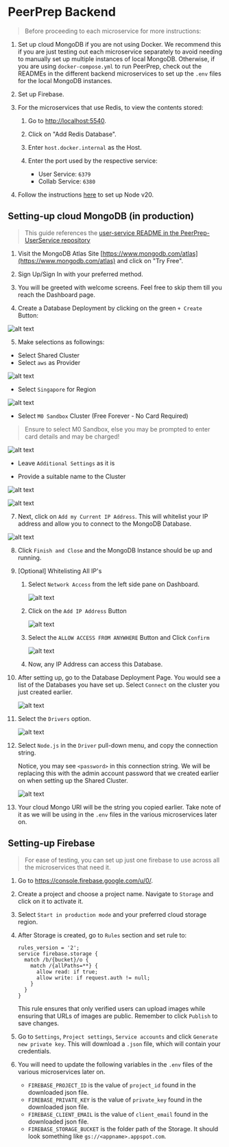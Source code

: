 # PeerPrep Backend

> Before proceeding to each microservice for more instructions:

1. Set up cloud MongoDB if you are not using Docker. We recommend this if you are just testing out each microservice separately to avoid needing to manually set up multiple instances of local MongoDB. Otherwise, if you are using `docker-compose.yml` to run PeerPrep, check out the READMEs in the different backend microservices to set up the `.env` files for the local MongoDB instances.

2. Set up Firebase.

3. For the microservices that use Redis, to view the contents stored:

   1. Go to [http://localhost:5540](http://localhost:5540).

   2. Click on "Add Redis Database".

   3. Enter `host.docker.internal` as the Host.

   4. Enter the port used by the respective service:
      - User Service: `6379`
      - Collab Service: `6380`

4. Follow the instructions [here](https://nodejs.org/en/download/package-manager) to set up Node v20.

## Setting-up cloud MongoDB (in production)

> This guide references the [user-service README in the PeerPrep-UserService repository](https://github.com/CS3219-AY2425S1/PeerPrep-UserService/blob/main/user-service/README.md)

1. Visit the MongoDB Atlas Site [https://www.mongodb.com/atlas](https://www.mongodb.com/atlas) and click on "Try Free".

2. Sign Up/Sign In with your preferred method.

3. You will be greeted with welcome screens. Feel free to skip them till you reach the Dashboard page.

4. Create a Database Deployment by clicking on the green `+ Create` Button:

![alt text](./GuideAssets/Creation.png)

5. Make selections as followings:

- Select Shared Cluster
- Select `aws` as Provider

![alt text](./GuideAssets/Selection1.png)

- Select `Singapore` for Region

![alt text](./GuideAssets/Selection2.png)

- Select `M0 Sandbox` Cluster (Free Forever - No Card Required)

> Ensure to select M0 Sandbox, else you may be prompted to enter card details and may be charged!

![alt text](./GuideAssets/Selection3.png)

- Leave `Additional Settings` as it is

- Provide a suitable name to the Cluster

![alt text](./GuideAssets/Selection4.png)

![alt text](./GuideAssets/Security.png)

7. Next, click on `Add my Current IP Address`. This will whitelist your IP address and allow you to connect to the MongoDB Database.

![alt text](./GuideAssets/Network.png)

8. Click `Finish and Close` and the MongoDB Instance should be up and running.

9. [Optional] Whitelisting All IP's

   1. Select `Network Access` from the left side pane on Dashboard.

      ![alt text](./GuideAssets/SidePane.png)

   2. Click on the `Add IP Address` Button

      ![alt text](./GuideAssets/AddIPAddress.png)

   3. Select the `ALLOW ACCESS FROM ANYWHERE` Button and Click `Confirm`

      ![alt text](./GuideAssets/IPWhitelisting.png)

   4. Now, any IP Address can access this Database.

10. After setting up, go to the Database Deployment Page. You would see a list of the Databases you have set up. Select `Connect` on the cluster you just created earlier.

    ![alt text](GuideAssets/ConnectCluster.png)

11. Select the `Drivers` option.

    ![alt text](GuideAssets/DriverSelection.png)

12. Select `Node.js` in the `Driver` pull-down menu, and copy the connection string.

    Notice, you may see `<password>` in this connection string. We will be replacing this with the admin account password that we created earlier on when setting up the Shared Cluster.

    ![alt text](GuideAssets/ConnectionString.png)

13. Your cloud Mongo URI will be the string you copied earlier. Take note of it as we will be using in the `.env` files in the various microservices later on.

## Setting-up Firebase

> For ease of testing, you can set up just one firebase to use across all the microservices that need it.

1. Go to https://console.firebase.google.com/u/0/.

2. Create a project and choose a project name. Navigate to `Storage` and click on it to activate it.

3. Select `Start in production mode` and your preferred cloud storage region.

4. After Storage is created, go to `Rules` section and set rule to:

   ```
   rules_version = '2';
   service firebase.storage {
     match /b/{bucket}/o {
       match /{allPaths=**} {
         allow read: if true;
         allow write: if request.auth != null;
       }
     }
   }
   ```

   This rule ensures that only verified users can upload images while ensuring that URLs of images are public. Remember to click `Publish` to save changes.

5. Go to `Settings`, `Project settings`, `Service accounts` and click `Generate new private key`. This will download a `.json` file, which will contain your credentials.

6. You will need to update the following variables in the `.env` files of the various microservices later on.
   - `FIREBASE_PROJECT_ID` is the value of `project_id` found in the downloaded json file.
   - `FIREBASE_PRIVATE_KEY` is the value of `private_key` found in the downloaded json file.
   - `FIREBASE_CLIENT_EMAIL` is the value of `client_email` found in the downloaded json file.
   - `FIREBASE_STORAGE_BUCKET` is the folder path of the Storage. It should look something like `gs://<appname>.appspot.com`.
